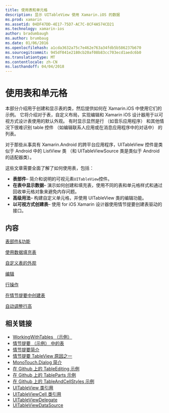 ```yaml
---
title: 使用表和单元格
description: 显示 UITableView 使用 Xamarin.iOS 的数据
ms.prod: xamarin
ms.assetid: 04DF47DD-4E17-75D7-AC7C-8CF4A574CD21
ms.technology: xamarin-ios
author: bradumbaugh
ms.author: brumbaug
ms.date: 01/06/2016
ms.openlocfilehash: a1cda3632a75c7e462e763a34fdb5b586237b670
ms.sourcegitcommit: 945df041e2180cb20af08b83cc703ecd1aedc6b0
ms.translationtype: MT
ms.contentlocale: zh-CN
ms.lasthandoff: 04/04/2018
---
```

# <a name="working-with-tables-and-cells"></a>使用表和单元格


本部分介绍用于创建和显示表的类，然后提供如何在 Xamarin.iOS 中使用它们的示例。 它将介绍对于表，自定义布局，实现编辑和 Xamarin iOS 设计器用于以可视方式设计表使用的默认外观。 有时显示显然是行 （如音乐应用程序） 和其他情况下很难识别 table 控件 （如编辑联系人应用或在消息应用程序中的对话中） 的列表。

对于那些从事具有 Xamarin.Android 的跨平台应用程序，UITableView 控件是类似于 Android 中的 ListView 类 （和 UITableViewSource 类是类似于 Android 的适配器类）。

这些文章需要全面了解了如何使用表，包括：

-   **表部件**– 简介和说明的可视元素`UITableView`控件。 
-   **在表中显示数据**– 演示如何创建和填充表，使用不同的表和单元格样式和通过回收单元格对象来避免内存问题。 
-   **高级用法**– 构建自定义单元格，并使用 UITableView 类的编辑功能。 
-   **以可视方式创建表**– 使用 for iOS Xamarin 设计器使用情节提要创建表驱动的接口。 


## <a name="contents"></a>内容

 [表部件&amp;功能](~/ios/user-interface/controls/tables/table-parts-and-functionality.md)

 [使用数据填充表](~/ios/user-interface/controls/tables/populating-a-table-with-data.md)

 [自定义表的外观](~/ios/user-interface/controls/tables/customizing-table-appearance.md)

 [编辑](~/ios/user-interface/controls/tables/editing.md)
 
 [行操作](~/ios/user-interface/controls/tables/row-action.md)

 [在情节提要中创建表](~/ios/user-interface/controls/tables/creating-tables-in-a-storyboard.md)
 
 [自动调整行高](~/ios/user-interface/controls/tables/autosizing-row-height.md)


## <a name="related-links"></a>相关链接

- [WorkingWithTables （示例）](https://developer.xamarin.com/samples/monotouch/WorkingWithTables/)
- [情节提要 （示例） 中的表](https://developer.xamarin.com/samples/monotouch/StoryboardTable/)
- [情节提要简介](~/ios/user-interface/storyboards/index.md)
- [情节提要 TableView 原因之一](https://developer.xamarin.com/recipes/ios/general/storyboard/storyboard_a_tableview)
- [MonoTouch.Dialog 简介](~/ios/user-interface/monotouch.dialog/index.md)
- [在 Github 上的 TableEditing 示例](https://github.com/xamarin/monotouch-samples/tree/master/TableEditing)
- [在 Github 上的 TableParts 示例](https://github.com/xamarin/monotouch-samples/tree/master/TableParts)
- [在 Github 上的 TableAndCellStyles 示例](https://github.com/xamarin/mobile-samples/tree/master/TablesLists)
- [UITableView 类引用](https://developer.apple.com/library/ios/documentation/UIKit/Reference/UITableView_Class/)
- [UITableViewCell 类引用](https://developer.apple.com/library/ios/documentation/UIKit/Reference/UITableViewCell_Class/)
- [UITableViewDelegate](https://developer.apple.com/library/ios/documentation/UIKit/Reference/UITableViewDelegate_Protocol/)
- [UITableViewDataSource](https://developer.apple.com/library/ios/documentation/UIKit/Reference/UITableViewDataSource_Protocol/)
